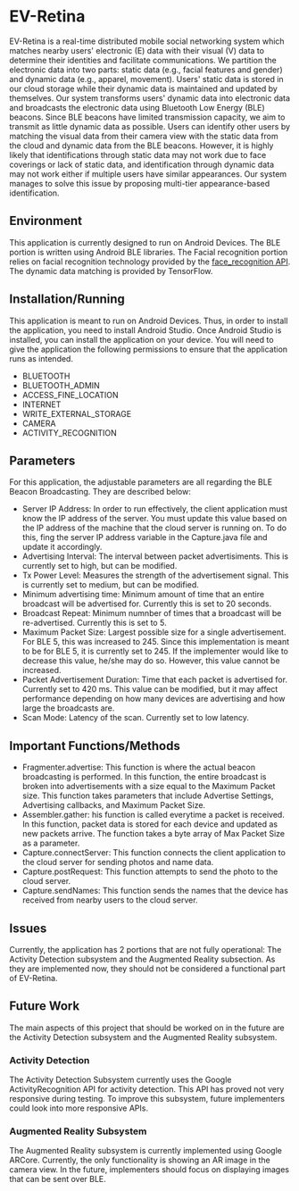 # EV-Retina
EV-Retina is a real-time distributed mobile social networking system which matches nearby users' electronic (E) data with their visual (V) data to determine their identities and 
facilitate communications. We partition the electronic data into two parts: static data (e.g., facial features and gender) and dynamic data (e.g., apparel, movement). Users' 
static data is stored in our cloud storage while their dynamic data is maintained and updated by themselves. Our system transforms users' dynamic data into electronic data and 
broadcasts the electronic data using Bluetooth Low Energy (BLE) beacons. Since BLE beacons have limited transmission capacity, we aim to transmit as little dynamic data as 
possible. Users can identify other users by matching the visual data from their camera view with the static data from the cloud and dynamic data from the BLE beacons. However, it 
is highly likely that identifications through static data may not work due to face coverings or lack of static data, and identification through dynamic data may not work either 
if multiple users have similar appearances. Our system manages to solve this issue by proposing multi-tier appearance-based identification.
## Environment
This application is currently designed to run on Android Devices. The BLE portion is written using Android BLE libraries. The Facial recognition portion relies on facial recognition 
technology provided by the [face_recognition API](https://github.com/ageitgey/face_recognition). The dynamic data matching is provided by TensorFlow.
## Installation/Running
This application is meant to run on Android Devices. Thus, in order to install the application, you need to install Android Studio. Once Android Studio is installed, you can install 
the application on your device. You will need to give the application the following permissions to ensure that the application runs as intended.
* BLUETOOTH
* BLUETOOTH_ADMIN
* ACCESS_FINE_LOCATION
* INTERNET
* WRITE_EXTERNAL_STORAGE
* CAMERA
* ACTIVITY_RECOGNITION
## Parameters
For this application, the adjustable parameters are all regarding the BLE Beacon Broadcasting. They are described below:
* Server IP Address: In order to run effectively, the client application must know the IP address of the server. You must update this value based on the IP address of the machine that the cloud server is running on. To do this, fing the server IP address variable in the Capture.java file and update it accordingly.
* Advertising Interval: The interval between packet advertisiments. This is currently set to high, but can be modified.
* Tx Power Level: Measures the strength of the advertisement signal. This is currently set to medium, but can be modified.
* Minimum advertising time: Minimum amount of time that an entire broadcast will be advertised for. Currently this is set to 20 seconds.
* Broadcast Repeat: Minimum numnber of times that a broadcast will be re-advertised. Currently this is set to 5.
* Maximum Packet Size: Largest possible size for a single advertisement. For BLE 5, this was increased to 245. Since this implementation is meant to be for BLE 5, it is currently set to 245. If the implementer would like to decrease this value, he/she may do so. However, this value cannot be increased.
* Packet Advertisement Duration: Time that each packet is advertised for. Currently set to 420 ms. This value can be modified, but it may affect performance depending on how many devices are advertising and how large the broadcasts are.
* Scan Mode: Latency of the scan. Currently set to low latency.
## Important Functions/Methods
* Fragmenter.advertise: This function is where the actual beacon broadcasting is performed. In this function, the entire broadcast is broken into advertisements with a size equal to the 
Maximum Packet size. This function takes parameters that include Advertise Settings, Advertising callbacks, and Maximum Packet Size.
* Assembler.gather: his function is called everytime a packet is received. In this function, packet data is stored for each device and updated as new packets arrive. The function takes a 
byte array of Max Packet Size as a parameter.
* Capture.connectServer: This function connects the client application to the cloud server for sending photos and name data.
* Capture.postRequest: This function attempts to send the photo to the cloud server.
* Capture.sendNames: This function sends the names that the device has received from nearby users to the cloud server.
## Issues
Currently, the application has 2 portions that are not fully operational: The Activity Detection subsystem and the Augmented Reality subsection. As they are implemented now, they should not be considered 
a functional part of EV-Retina.
## Future Work
The main aspects of this project that should be worked on in the future are the Activity Detection subsystem and the Augmented Reality subsystem.
### Activity Detection
The Activity Detection Subsystem currently uses the Google ActivityRecognition API for activity detection. This API has proved not very responsive during testing. To improve this subsystem, future implementers 
could look into more responsive APIs.
### Augmented Reality Subsystem
The Augmented Reality subsystem is currently implemented using Google ARCore. Currently, the only functionality is showing an AR image in the camera view. In the future, implementers should focus on displaying images 
that can be sent over BLE.
